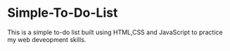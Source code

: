 # Simple-To-Do-List
This is a simple to-do list built using HTML,CSS and JavaScript to practice my web deveopment skills.
